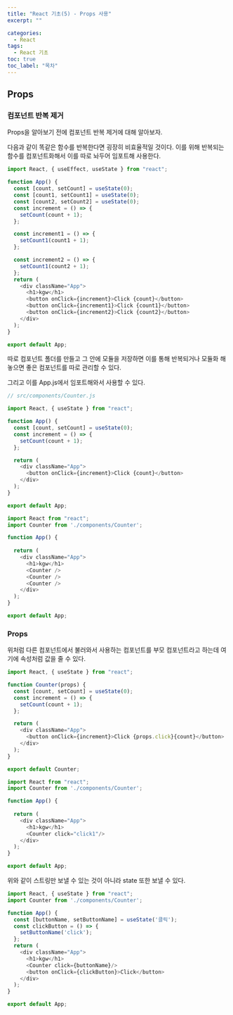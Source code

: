 ```yaml
---
title: "React 기초(5) - Props 사용"
excerpt: ""

categories:
  - React
tags:
  - React 기초
toc: true
toc_label: "목차"
---
```


## Props

### 컴포넌트 반복 제거

Props을 알아보기 전에 컴포넌트 반복 제거에 대해 알아보자.

다음과 같이 똑같은 함수를 반복한다면 굉장히 비효율적일 것이다. 이를 위해 반복되는 함수를 컴포넌트화해서 이를 따로 놔두어 임포트해 사용한다.

```javascript
import React, { useEffect, useState } from "react";

function App() {
  const [count, setCount] = useState(0);
  const [count1, setCount1] = useState(0);
  const [count2, setCount2] = useState(0);
  const increment = () => {
    setCount(count + 1);
  };

  const increment1 = () => {
    setCount1(count1 + 1);
  };

  const increment2 = () => {
    setCount1(count2 + 1);
  };
  return (
    <div className="App">
      <h1>kgw</h1>
      <button onClick={increment}>Click {count}</button>
      <button onClick={increment1}>Click {count1}</button>
      <button onClick={increment2}>Click {count2}</button>
    </div>
  );
}

export default App;
```

따로 컴포넌트 폴더를 만들고 그 안에 모듈을 저장하면 이를 통해 반복되거나 모듈화 해놓으면 좋은 컴포넌트를 따로 관리할 수 있다.

그리고 이를 App.js에서 임포트해와서 사용할 수 있다. 

```javascript
// src/components/Counter.js

import React, { useState } from "react";

function App() {
  const [count, setCount] = useState(0);
  const increment = () => {
    setCount(count + 1);
  };

  return (
    <div className="App">
      <button onClick={increment}>Click {count}</button>
    </div>
  );
}

export default App;
```

```javascript
import React from "react";
import Counter from './components/Counter';

function App() {
  
  return (
    <div className="App">
      <h1>kgw</h1>
      <Counter />
      <Counter />
      <Counter />
    </div>
  );
}

export default App;
```

### Props

위처럼 다른 컴포넌트에서 불러와서 사용하는 컴포넌트를 부모 컴포넌트라고 하는데 여기에 속성처럼 값을 줄 수 있다.

```javascript
import React, { useState } from "react";

function Counter(props) {
  const [count, setCount] = useState(0);
  const increment = () => {
    setCount(count + 1);
  };

  return (
    <div className="App">
      <button onClick={increment}>Click {props.click}{count}</button>
    </div>
  );
}

export default Counter;
```

```javascript
import React from "react";
import Counter from './components/Counter';

function App() {
  
  return (
    <div className="App">
      <h1>kgw</h1>
      <Counter click="click1"/>
    </div>
  );
}

export default App;
```

위와 같이 스트링만 보낼 수 있는 것이 아니라 state 또한 보낼 수 있다.

```javascript
import React, { useState } from "react";
import Counter from './components/Counter';

function App() {
  const [buttonName, setButtonName] = useState('클릭');
  const clickButton = () => {
    setButtonName('click');
  };
  return (
    <div className="App">
      <h1>kgw</h1>
      <Counter click={buttonName}/>
      <button onClick={clickButton}>Click</button>
    </div>
  );
}

export default App;
```